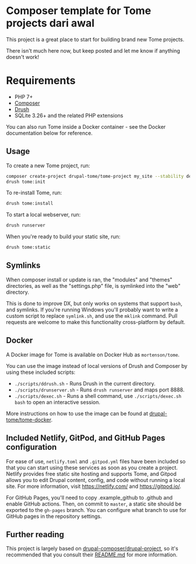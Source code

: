 # Composer template for Tome projects dari awal

This project is a great place to start for building brand new Tome projects.

There isn't much here now, but keep posted and let me know if anything doesn't
work!

# Requirements

- PHP 7+
- [Composer](https://getcomposer.org/)
- [Drush](https://github.com/drush-ops/drush-launcher#installation---phar)
- SQLite 3.26+ and the related PHP extensions

You can also run Tome inside a Docker container - see the Docker documentation
below for reference.

## Usage

To create a new Tome project, run:

```bash
composer create-project drupal-tome/tome-project my_site --stability dev --no-interaction
drush tome:init
```

To re-install Tome, run:

```bash
drush tome:install
```

To start a local webserver, run:

```bash
drush runserver
```

When you're ready to build your static site, run:

```bash
drush tome:static
```

## Symlinks

When composer install or update is ran, the "modules" and "themes" directories,
as well as the "settings.php" file, is symlinked into the "web" directory.

This is done to improve DX, but only works on systems that support `bash`, and
symlinks. If you're running Windows you'll probably want to write a custom
script to replace `symlink.sh`, and use the `mklink` command. Pull requests are
welcome to make this functionality cross-platform by default.

## Docker

A Docker image for Tome is available on Docker Hub as `mortenson/tome`.

You can use the image instead of local versions of Drush and Composer by
using these included scripts:

- `./scripts/ddrush.sh` - Runs Drush in the current directory.
- `./scripts/drunserver.sh` - Runs `drush runserver` and maps port 8888.
- `./scripts/dexec.sh` - Runs a shell command, use `./scripts/dexec.sh bash` to
open an interactive session.

More instructions on how to use the image can be found at
[drupal-tome/tome-docker].

## Included Netlify, GitPod, and GitHub Pages configuration

For ease of use, `netlify.toml` and `.gitpod.yml` files have been included so
that you can start using these services as soon as you create a project.
Netlify provides free static site hosting and supports Tome, and Gitpod allows
you to edit Drupal content, config, and code without running a local site. For
more information, visit https://netlify.com/ and https://gitpod.io/.

For GitHub Pages, you'll need to copy .example_github to .github and enable
GitHub actions. Then, on commit to `master`, a static site should be exported
to the `gh-pages` branch. You can configure what branch to use for GitHub pages
in the repository settings.

## Further reading

This project is largely based on [drupal-composer/drupal-project], so it's
recommended that you consult their [README.md] for more information.

[drupal-composer/drupal-project]: https://github.com/drupal-composer/drupal-project
[README.md]: https://github.com/drupal-composer/drupal-project/blob/8.x/README.md
[drupal-tome/tome-docker]: https://github.com/drupal-tome/tome-docker
